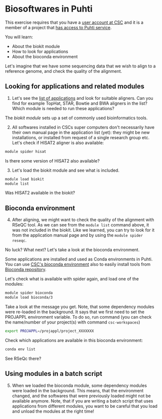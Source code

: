 # Biosoftwares in Puhti

This exercise requires that you have a [user account at CSC](https://docs.csc.fi/accounts/how-to-create-new-user-account/)
and it is a member of a project that [has access to Puhti service](https://docs.csc.fi/accounts/how-to-add-service-access-for-project/). 

You will learn:
- About the biokit module
- How to look for applications
- About the bioconda environment

Let's imagine that we have some sequencing data that we wish to align to a reference genome, and check the quality of the alignment. 

## Looking for applications and related modules

1. Let's see the [list of applications](https://docs.csc.fi/apps/) and look for suitable aligners. Can you find for example TopHat, STAR, Bowtie and BWA aligners in the list? Which module is needed to run these applications?

The *biokit module* sets up a set of commonly used bioinformatics tools. 

2. All softwares installed in CSCs super computers don't necessarily have their own manual page in the application list (yet): they might be new installations, or installed from request of a single research group etc. Let's check if HISAT2 aligner is also available:

```bash
module spider hisat
```
Is there some version of HISAT2 also available?

3. Let's load the biokit module and see what is included.
```bash
module load biokit
module list
```
Was HISAT2 available in the biokit?

## Bioconda environment

4. After aligning, we might want to check the quality of the alignment with RSeQC tool. As we can see from the `module list` command above, it was not included in the biokit. Like we learned, you can try to look for it from the application manual page and by using the `module spider reseqc`. 

No luck? What next? Let's take a look at the bioconda environment.

Some applications are installed and used as Conda environments in Puhti. You can use [CSC's bioconda environment](https://docs.csc.fi/apps/bioconda/) also to easily install tools from [Bioconda repository](http://bioconda.github.io).

Let's check what is available with spider again, and load one of the modules:
```bash
module spider bioconda
module load bioconda/3
```
Take a look at the message you get. Note, that some dependency modules were re-loaded in the background. It says that we first need to set the PROJAPPL environment variable.
To do so, run command (you can check the name/number of your project(s) with command `csc-workspaces`)
```bash
export PROJAPPL=/projappl/project_XXXXXXX
```
Check which applications are available in this bioconda environment:
```bash
conda env list
```
See RSeQc there? 

## Using modules in a batch script

5. When we loaded the bioconda module, some dependency modules were loaded in the background. This means, that the environment changed, and the softwares that were previously loaded might not be available anymore. Note, that if you are writing a batch script that uses applications from different modules, you want to be careful that you load and unload the modules at the right time!
